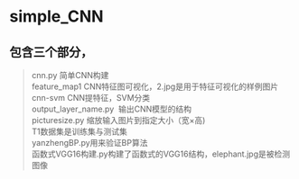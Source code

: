 # simple_CNN
## 包含三个部分，
>cnn.py  简单CNN构建  
feature_map1  CNN特征图可视化，2.jpg是用于特征可视化的样例图片  
cnn-svm  CNN提特征，SVM分类  
output_layer_name.py  输出CNN模型的结构  
picturesize.py 缩放输入图片到指定大小（宽×高)    
T1数据集是训练集与测试集  
yanzhengBP.py用来验证BP算法  
函数式VGG16构建.py构建了函数式的VGG16结构，elephant.jpg是被检测图像

